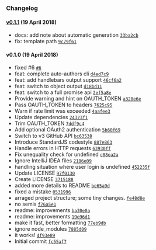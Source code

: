 ### Changelog

#### [v0.1.1](https://github.com/w33ble/auto-authors/compare/v0.1.0...v0.1.1) (19 April 2018)
- docs: add note about automatic generation [`33ba2cb`](https://github.com/w33ble/auto-authors/commit/33ba2cbcbc404b8e7c37df268ceaeb26a70e9d56)
- fix: template path [`9c79f61`](https://github.com/w33ble/auto-authors/commit/9c79f61bdbe95052d27a91db8f58e8cd1ab0586a)

#### v0.1.0 (19 April 2018)
- fixed #6 [`#6`](https://github.com/w33ble/auto-authors/issues/6)
- feat: complete auto-authors cli [`d4ed7c9`](https://github.com/w33ble/auto-authors/commit/d4ed7c9e5e83770502e9cbbd665974a4febd2123)
- feat: add handlebars output support [`46cf6a2`](https://github.com/w33ble/auto-authors/commit/46cf6a221757ce3c8df1341247d9022867c75164)
- feat: switch to object output [`d18bd11`](https://github.com/w33ble/auto-authors/commit/d18bd117f67fc57e8e4e83450d18a6db564e50e0)
- feat: switch to a full promise api [`2ef5a8e`](https://github.com/w33ble/auto-authors/commit/2ef5a8eb692de728fe3deb6bce117ed90691fc49)
- Provide warning and hint on OAUTH_TOKEN [`a320e6e`](https://github.com/w33ble/auto-authors/commit/a320e6e272479b32acd9a7d5080e18ec13adc3a6)
- Pass OAUTH_TOKEN to headers [`7625c95`](https://github.com/w33ble/auto-authors/commit/7625c9578726e7a8e091014181135fe0c04f6939)
- Warn if rate limit was exceeded [`4aafee3`](https://github.com/w33ble/auto-authors/commit/4aafee31c92a66c9d0bebd5cad47abd5bc6557e1)
- Update dependencies [`24323f1`](https://github.com/w33ble/auto-authors/commit/24323f14e0b9dae87ffb78f4e51a54314234d5d1)
- Trim OAUTH_TOKEN [`7ddf9c4`](https://github.com/w33ble/auto-authors/commit/7ddf9c4f0b8a6572ecebe297c513d8676a5636aa)
- Add optional OAuth2 authentication [`5b60f69`](https://github.com/w33ble/auto-authors/commit/5b60f69625622e8022e25166dcfbf2844c5cedb4)
- Switch to v3 GitHub API [`bc63538`](https://github.com/w33ble/auto-authors/commit/bc63538055f5f8a1999ea2dec503566835307398)
- Introduce StandardJS codestyle [`887e863`](https://github.com/w33ble/auto-authors/commit/887e863db6ab4d0662d56bf97d0dbe743fd14452)
- Handle errors in HTTP requests [`63930ff`](https://github.com/w33ble/auto-authors/commit/63930fff626dece6ba3f4f840dec55684d50d45b)
- Fix unequality check for undefined [`c08ea2a`](https://github.com/w33ble/auto-authors/commit/c08ea2a4a8dba87a480553f25280c43d107c7947)
- Ignore IntelliJ IDEA files [`2186e09`](https://github.com/w33ble/auto-authors/commit/2186e09cf115509c803b55c2e3bd560dcdd0692f)
- handling situation where user login is undefined [`452235f`](https://github.com/w33ble/auto-authors/commit/452235fb694ef3fbcb587dd3439ec866cc3bca20)
- Update LICENSE [`97f0130`](https://github.com/w33ble/auto-authors/commit/97f01305de0e9262a270b9abd675e281745958a0)
- Create LICENSE [`3715188`](https://github.com/w33ble/auto-authors/commit/37151884fd48fcd1d0c3fb095613a3e592ca1b5d)
- added more details to README [`be65a9d`](https://github.com/w33ble/auto-authors/commit/be65a9debabf48c32098e0891a6e40ab4fc87126)
- fixed a mistake [`0531996`](https://github.com/w33ble/auto-authors/commit/053199684ca033451580c4e49abfb6e4b3277ca9)
- arraged project structure; some tiny changes. [`fe48d8e`](https://github.com/w33ble/auto-authors/commit/fe48d8e447f99d30f86131de6a4191159c700bb7)
- no semis [`f76a5e1`](https://github.com/w33ble/auto-authors/commit/f76a5e1cee916f15c0e0b0c5a1ac9463a44778ec)
- readme: improvements [`ba30e0a`](https://github.com/w33ble/auto-authors/commit/ba30e0ab75315731e4ed90f436477b52d83e98a8)
- readme: improvements [`19e96d1`](https://github.com/w33ble/auto-authors/commit/19e96d107590da8d618cb779fb204a7280b63e58)
- make it fast, better formatting [`77eb9db`](https://github.com/w33ble/auto-authors/commit/77eb9db7c78661fe5617e045380c4d05b7d31b4b)
- ignore node_modules [`7885d09`](https://github.com/w33ble/auto-authors/commit/7885d0912a8b015e6f4cc269971553a6ef23f078)
- it works! [`4f93e89`](https://github.com/w33ble/auto-authors/commit/4f93e89c776bb648d1d9624b14ec5cab0df06515)
- Initial commit [`fc55af7`](https://github.com/w33ble/auto-authors/commit/fc55af7b3c757f8c2fe957b4c5164c9f428f33c1)

